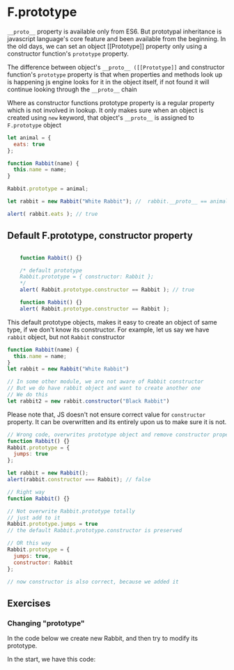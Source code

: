 # F.prototype
`__proto__` property is available only from ES6.
But prototypal inheritance is javascript language's core feature and been available from the beginning.
In the old days, we can set an object [[Prototype]] property only using a constructor function's `prototype` property.

The difference between object's `__proto__ ([[Prototype]]` and constructor function's `prototype` property is that when properties and methods look up is happening js engine looks for it in the object itself, if not found it will continue looking through the `__proto__` chain

Where as constructor functions prototype property is a regular property which is not involved in lookup. It only makes sure when an object is created using `new` keyword, that object's `__proto__` is assigned to `F.prototype` object

```js
let animal = {
  eats: true
};

function Rabbit(name) {
  this.name = name;
}

Rabbit.prototype = animal;

let rabbit = new Rabbit("White Rabbit"); //  rabbit.__proto__ == animal

alert( rabbit.eats ); // true

```
## Default F.prototype, constructor property
```js

    function Rabbit() {}

    /* default prototype
    Rabbit.prototype = { constructor: Rabbit };
    */
    alert( Rabbit.prototype.constructor == Rabbit ); // true

    function Rabbit() {}
    alert( Rabbit.prototype.constructor == Rabbit );

```

This default prototype objects, makes it easy to create an object of same type, if we don't know its constructor. For example, let us say we have `rabbit` object, but not `Rabbit` constructor

```js
function Rabbit(name) {
  this.name = name;
}
let rabbit = new Rabbit("White Rabbit")

// In some other module, we are not aware of Rabbit constructor
// But we do have rabbit object and want to create another one
// We do this
let rabbit2 = new rabbit.constructor("Black Rabbit")
```

Please note that, JS doesn't not ensure correct value for `constructor` property. It can be overwritten and its entirely upon us to make sure it is not.

```js
// Wrong code, overwrites prototype object and remove constructor property
function Rabbit() {}
Rabbit.prototype = {
  jumps: true
};

let rabbit = new Rabbit();
alert(rabbit.constructor === Rabbit); // false

// Right way
function Rabbit() {}

// Not overwrite Rabbit.prototype totally
// just add to it
Rabbit.prototype.jumps = true
// the default Rabbit.prototype.constructor is preserved

// OR this way
Rabbit.prototype = {
  jumps: true,
  constructor: Rabbit
};

// now constructor is also correct, because we added it
```

## Exercises

### Changing "prototype"
In the code below we create new Rabbit, and then try to modify its prototype.

In the start, we have this code: